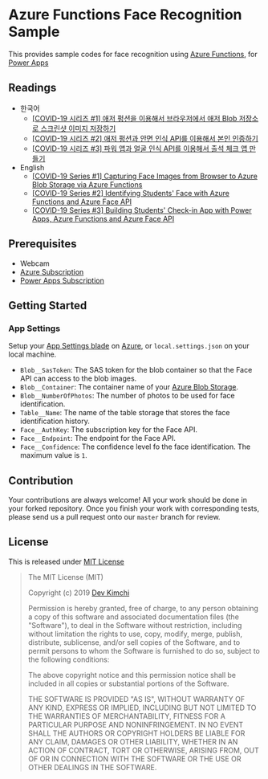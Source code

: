 # Azure Functions Face Recognition Sample #

This provides sample codes for face recognition using [Azure Functions](https://docs.microsoft.com/azure/azure-functions/functions-overview?WT.mc_id=devkimchicom-github-juyoo), for [Power Apps](https://powerapps.microsoft.com/?WT.mc_id=devkimchicom-github-juyoo)


## Readings ##

* 한국어
  * [[COVID-19 시리즈 #1] 애저 펑션을 이용해서 브라우저에서 애저 Blob 저장소로 스크린샷 이미지 저장하기](https://blog.aliencube.org/ko/2020/04/01/capturing-images-from-browser-to-azure-blob-storage-via-azure-functions/)
  * [[COVID-19 시리즈 #2] 애저 펑션과 안면 인식 API를 이용해서 본인 인증하기](https://blog.aliencube.org/ko/2020/04/08/identifying-faces-through-azure-functions-using-face-api/)
  * [[COVID-19 시리즈 #3] 파워 앱과 얼굴 인식 API를 이용해서 출석 체크 앱 만들기](https://blog.aliencube.org/ko/2020/04/15/building-online-check-in-app-with-power-apps/)
* English
  * [[COVID-19 Series #1] Capturing Face Images from Browser to Azure Blob Storage via Azure Functions](https://devkimchi.com/2020/04/01/capturing-images-from-browser-to-azure-blob-storage-via-azure-functions/)
  * [[COVID-19 Series #2] Identifying Students' Face with Azure Functions and Azure Face API](https://devkimchi.com/2020/04/08/identifying-faces-through-azure-functions-using-face-api/)
  * [[COVID-19 Series #3] Building Students' Check-in App with Power Apps, Azure Functions and Azure Face API](https://devkimchi.com/2020/04/15/building-online-check-in-app-with-power-apps/)


## Prerequisites ##

* Webcam
* [Azure Subscription](https://azure.microsoft.com/pricing/?WT.mc_id=devkimchicom-github-juyoo)
* [Power Apps Subscription](https://powerapps.microsoft.com/pricing/?WT.mc_id=devkimchicom-github-juyoo)


## Getting Started ##

### App Settings ###

Setup your [App Settings blade](https://docs.microsoft.com/azure/app-service/configure-common?WT.mc_id=devkimchicom-github-juyoo) on [Azure](https://azure.microsoft.com/features/azure-portal/?WT.mc_id=devkimchicom-github-juyoo), or `local.settings.json` on your local machine.

* `Blob__SasToken`: The SAS token for the blob container so that the Face API can access to the blob images.
* `Blob__Container`: The container name of your [Azure Blob Storage](https://docs.microsoft.com/azure/storage/blobs/storage-blobs-overview?WT.mc_id=devkimchicom-github-juyoo).
* `Blob__NumberOfPhotos`: The number of photos to be used for face identification.
* `Table__Name`: The name of the table storage that stores the face identification history.
* `Face__AuthKey`: The subscription key for the Face API.
* `Face__Endpoint`: The endpoint for the Face API.
* `Face__Confidence`: The confidence level fo the face identification. The maximum value is `1`.


## Contribution ##

Your contributions are always welcome! All your work should be done in your forked repository. Once you finish your work with corresponding tests, please send us a pull request onto our `master` branch for review.


## License ##

This is released under [MIT License](http://opensource.org/licenses/MIT)

> The MIT License (MIT)
>
> Copyright (c) 2019 [Dev Kimchi](https://devkimchi.com)
> 
> Permission is hereby granted, free of charge, to any person obtaining a copy of this software and associated documentation files (the "Software"), to deal in the Software without restriction, including without limitation the rights to use, copy, modify, merge, publish, distribute, sublicense, and/or sell copies of the Software, and to permit persons to whom the Software is furnished to do so, subject to the following conditions:
> 
> The above copyright notice and this permission notice shall be included in all copies or substantial portions of the Software.
> 
> THE SOFTWARE IS PROVIDED "AS IS", WITHOUT WARRANTY OF ANY KIND, EXPRESS OR IMPLIED, INCLUDING BUT NOT LIMITED TO THE WARRANTIES OF MERCHANTABILITY, FITNESS FOR A PARTICULAR PURPOSE AND NONINFRINGEMENT. IN NO EVENT SHALL THE AUTHORS OR COPYRIGHT HOLDERS BE LIABLE FOR ANY CLAIM, DAMAGES OR OTHER LIABILITY, WHETHER IN AN ACTION OF CONTRACT, TORT OR OTHERWISE, ARISING FROM, OUT OF OR IN CONNECTION WITH THE SOFTWARE OR THE USE OR OTHER DEALINGS IN THE SOFTWARE.
